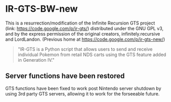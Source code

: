 IR-GTS-BW-new
=============

This is a resurrection/modification of the Infinite Recursion GTS project (link: https://code.google.com/p/ir-gts/) distributed under the GNU GPL v3, and by the express permission of the original creators, infinitely.recursive and LordLandon.
(Previous home at https://code.google.com/p/ir-gts-new/)

> "IR-GTS is a Python script that allows users to send and receive individual Pokemon from retail NDS carts using the GTS feature added in Generation IV."

## Server functions have been restored

GTS functions have been fixed to work post Nintendo server shutdown by using 3rd party GTS servers, allowing it to work for the forseeable future.